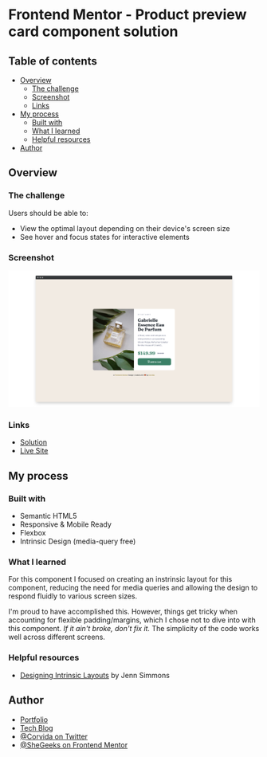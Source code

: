 # Frontend Mentor - Product preview card component solution

## Table of contents

- [Overview](#overview)
  - [The challenge](#the-challenge)
  - [Screenshot](#screenshot)
  - [Links](#links)
- [My process](#my-process)
  - [Built with](#built-with)
  - [What I learned](#what-i-learned)
  - [Helpful resources](#useful-resources)
- [Author](#author)

## Overview

### The challenge

Users should be able to:

- View the optimal layout depending on their device's screen size
- See hover and focus states for interactive elements

### Screenshot

![Desktop View](desktop-ss.png)

### Links

- [Solution](https://github.com/SheGeeks/Frontend-Mentor-Projects/tree/Frontend-Mentor-Projects/product-preview-card)
- [Live Site](https://shegeeks.github.io/Frontend-Mentor-Projects/product-preview-card/)

## My process

### Built with

- Semantic HTML5
- Responsive & Mobile Ready
- Flexbox
- Intrinsic Design (media-query free)

### What I learned

For this component I focused on creating an instrinsic layout for this component, reducing the need for media queries and allowing the design to respond fluidly to various screen sizes.

I'm proud to have accomplished this. However, things get tricky when accounting for flexible padding/margins, which I chose not to dive into with this component. _If it ain't broke, don't fix it._ The simplicity of the code works well across different screens.

### Helpful resources

- [Designing Intrinsic Layouts](https://vimeo.com/380795929) by Jenn Simmons

## Author

- [Portfolio](https://corvida.netlify.app/)
- [Tech Blog](https://shegeeks.net)
- [@Corvida on Twitter](https://www.twitter.com/corvida)
- [@SheGeeks on Frontend Mentor](https://www.frontendmentor.io/profile/shegeeks)
